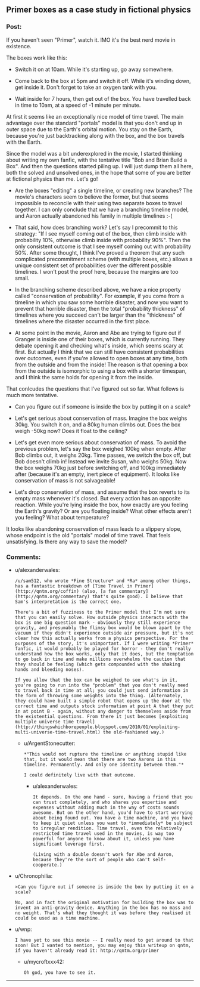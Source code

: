 ## Primer boxes as a case study in fictional physics

### Post:

If you haven't seen "Primer", watch it. IMO it's the best nerd movie in existence.

The boxes work like this:

* Switch it on at 10am. While it's starting up, go away somewhere.

* Come back to the box at 5pm and switch it off. While it's winding down, get inside it. Don't forget to take an oxygen tank with you.

* Wait inside for 7 hours, then get out of the box. You have travelled back in time to 10am, at a speed of -1 minute per minute.

At first it seems like an exceptionally nice model of time travel. The main advantage over the standard "portals" model is that you don't end up in outer space due to the Earth's orbital motion. You stay on the Earth, because you're just backtracking along with the box, and the box travels with the Earth.

Since the model was a bit underexplored in the movie, I started thinking about writing my own fanfic, with the tentative title "Bob and Brian Build a Box". And then the questions started piling up. I will just dump them all here, both the solved and unsolved ones, in the hope that some of you are better at fictional physics than me. Let's go!

* Are the boxes "editing" a single timeline, or creating new branches? The movie's characters seem to believe the former, but that seems impossible to reconcile with their using two separate boxes to travel together. I can only conclude that we have a branching timeline model, and Aaron actually abandoned his family in multiple timelines :-(

* That said, how does branching work? Let's say I precommit to this strategy: "If I see myself coming out of the box, then climb inside with probability 10%, otherwise climb inside with probability 90%". Then the only consistent outcome is that I see myself coming out with probability 50%. After some thought, I think I've proved a theorem that any such complicated precommitment scheme (with multiple boxes, etc.) allows a unique consistent set of probabilities over the different possible timelines. I won't post the proof here, because the margins are too small.

* In the branching scheme described above, we have a nice property called "conservation of probability". For example, if you come from a timeline in which you saw some horrible disaster, and now you want to prevent that horrible disaster, then the total "probability thickness" of timelines where you succeed can't be larger than the "thickness" of timelines where the disaster occurred in the first place.

* At some point in the movie, Aaron and Abe are trying to figure out if Granger is inside one of their boxes, which is currently running. They debate opening it and checking what's inside, which seems scary at first. But actually I think that we can still have consistent probabilities over outcomes, even if you're allowed to open boxes at any time, both from the outside and from the inside! The reason is that opening a box from the outside is isomorphic to using a box with a shorter timespan, and I think the same holds for opening it from the inside.

That conlcudes the questions that I've figured out so far. What follows is much more tentative.

* Can you figure out if someone is inside the box by putting it on a scale?

* Let's get serious about conservation of mass. Imagine the box weighs 30kg. You switch it on, and a 80kg human climbs out. Does the box weigh -50kg now? Does it float to the ceiling?

* Let's get even more serious about conservation of mass. To avoid the previous problem, let's say the box weighed 100kg when empty. After Bob climbs out, it weighs 20kg. Time passes, we switch the box off, but Bob doesn't climb in! Instead we invite Susan, who weighs 50kg. Now the box weighs 70kg just before switching off, and 100kg immediately after (because it's an empty, inert piece of equipment). It looks like conservation of mass is not salvageable!

* Let's drop conservation of mass, and assume that the box reverts to its empty mass whenever it's closed. But every action has an opposite reaction. While you're lying inside the box, how exactly are you feeling the Earth's gravity? Or are you floating inside? What other effects aren't you feeling? What about temperature?

It looks like abandoning conservation of mass leads to a slippery slope, whose endpoint is the old "portals" model of time travel. That feels unsatisfying. Is there any way to save the model?

### Comments:

- u/alexanderwales:
  ```
  /u/sam512, who wrote *Fine Structure* and *Ra* among other things, has a fantastic breakdown of [Time Travel in Primer](http://qntm.org/coffin) (also, [a fan commentary](http://qntm.org/commentary) that's quite good). I believe that Sam's interpretation is the correct one.

  There's a bit of fuzziness to the Primer model that I'm not sure that you can easily solve. How outside physics interacts with the box is one big question mark - obviously they still experience gravity, and presumably the flimsy box would be blown apart by the vacuum if they didn't experience outside air pressure, but it's not clear how this actually works from a physics perspective. For the purposes of the story, it's unimportant. If I were writing *Primer* fanfic, it would probably be played for horror - they don't really understand how the box works, only that it does, but the temptation to go back in time and make millions overwhelms the caution that they should be feeling (which gets compounded with the shaking hands and bleeding noses).

  If you allow that the box can be weighed to see what's in it, you're going to run into the "problem" that you don't really need to travel back in time at all; you could just send information in the form of throwing some weights into the thing. (Alternately, they could have built a simple robot that opens up the door at the correct time and outputs stock information at point A that they put in at point B - again, without any danger to themselves aside from the existential questions. From there it just becomes [exploiting multiple universe time travel](http://thingswhichborepeople.blogspot.com/2010/01/exploiting-multi-universe-time-travel.html) the old-fashioned way.)
  ```

  - u/ArgentStonecutter:
    ```
    *"This would not rupture the timeline or anything stupid like that, but it would mean that there are two Aarons in this timeline. Permanently. And only one identity between them."*

    I could definitely live with that outcome.
    ```

    - u/alexanderwales:
      ```
      It depends. On the one hand - sure, having a friend that you can trust completely, and who shares you expertise and expenses without adding much in the way of costs sounds awesome. But on the other hand, you'd have to start worrying about being found out. You have a time machine, and you have to keep it quiet unless you want to *immediately* be subject to irregular rendition. Time travel, even the relatively restricted time travel used in the movies, is way too powerful for anyone to know about it, unless you have significant leverage first.

      (Living with a double doesn't work for Abe and Aaron, because they're the sort of people who can't self-cooperate.)
      ```

- u/Chronophilia:
  ```
  >Can you figure out if someone is inside the box by putting it on a scale?

  No, and in fact the original motivation for building the box was to invent an anti-gravity device. Anything in the box has no mass and no weight. That's what they thought it was before they realised it could be used as a time machine.
  ```

- u/wnp:
  ```
  I have yet to see this movie -- I really need to get around to that soon! But I wanted to mention, you may enjoy this writeup on qntm, if you haven't already read it: http://qntm.org/primer
  ```

  - u/mycroftxxx42:
    ```
    Oh god, you have to see it.
    ```

---

